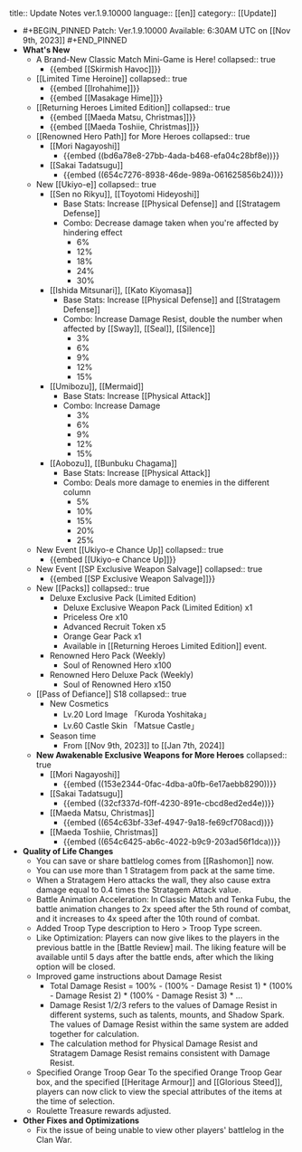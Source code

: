 title:: Update Notes ver.1.9.10000
language:: [[en]]
category:: [[Update]]

- #+BEGIN_PINNED
  Patch: Ver.1.9.10000
  Available: 6:30AM UTC on [[Nov 9th, 2023]] 
  #+END_PINNED
- **What's New**
	- A Brand-New Classic Match Mini-Game is Here!
	  collapsed:: true
		- {{embed [[Skirmish Havoc]]}}
	- [[Limited Time Heroine]]
	  collapsed:: true
		- {{embed [[Irohahime]]}}
		- {{embed [[Masakage Hime]]}}
	- [[Returning Heroes Limited Edition]]
	  collapsed:: true
		- {{embed [[Maeda Matsu, Christmas]]}}
		- {{embed [[Maeda Toshiie, Christmas]]}}
	- [[Renowned Hero Path]] for More Heroes
	  collapsed:: true
		- [[Mori Nagayoshi]]
			- {{embed ((bd6a78e8-27bb-4ada-b468-efa04c28bf8e))}}
		- [[Sakai Tadatsugu]]
			- {{embed ((654c7276-8938-46de-989a-061625856b24))}}
	- New [[Ukiyo-e]]
	  collapsed:: true
		- [[Sen no Rikyu]], [[Toyotomi Hideyoshi]]
			- Base Stats: Increase [[Physical Defense]] and [[Stratagem Defense]]
			- Combo: Decrease damage taken when you're affected by hindering effect
				- 6%
				- 12%
				- 18%
				- 24%
				- 30%
		- [[Ishida Mitsunari]], [[Kato Kiyomasa]]
			- Base Stats: Increase [[Physical Defense]] and [[Stratagem Defense]]
			- Combo: Increase Damage Resist, double the number when affected by [[Sway]], [[Seal]], [[Silence]]
				- 3%
				- 6%
				- 9%
				- 12%
				- 15%
		- [[Umibozu]], [[Mermaid]]
			- Base Stats: Increase [[Physical Attack]]
			- Combo: Increase Damage
				- 3%
				- 6%
				- 9%
				- 12%
				- 15%
		- [[Aobozu]], [[Bunbuku Chagama]]
			- Base Stats: Increase [[Physical Attack]]
			- Combo: Deals more damage to enemies in the different column
				- 5%
				- 10%
				- 15%
				- 20%
				- 25%
	- New Event [[Ukiyo-e Chance Up]]
	  collapsed:: true
		- {{embed [[Ukiyo-e Chance Up]]}}
	- New Event [[SP Exclusive Weapon Salvage]]
	  collapsed:: true
		- {{embed [[SP Exclusive Weapon Salvage]]}}
	- New [[Packs]]
	  collapsed:: true
		- Deluxe Exclusive Pack (Limited Edition)
			- Deluxe Exclusive Weapon Pack (Limited Edition) x1
			- Priceless Ore x10
			- Advanced  Recruit Token x5
			- Orange Gear Pack x1
			- Available in [[Returning Heroes Limited Edition]] event.
		- Renowned Hero Pack (Weekly)
			- Soul of Renowned Hero x100
		- Renowned Hero Deluxe Pack (Weekly)
			- Soul of Renowned Hero x150
	- [[Pass of Defiance]] S18
	  collapsed:: true
		- New Cosmetics
			- Lv.20 Lord Image 「Kuroda Yoshitaka」
			- Lv.60 Castle Skin 「Matsue Castle」
		- Season time
			- From [[Nov 9th, 2023]] to [[Jan 7th, 2024]]
	- **New Awakenable Exclusive Weapons for More Heroes**
	  collapsed:: true
		- [[Mori Nagayoshi]]
			- {{embed ((153e2344-0fac-4dba-a0fb-6e17aebb8290))}}
		- [[Sakai Tadatsugu]]
			- {{embed ((32cf337d-f0ff-4230-891e-cbcd8ed2ed4e))}}
		- [[Maeda Matsu, Christmas]]
			- {{embed ((654c63bf-33ef-4947-9a18-fe69cf708acd))}}
		- [[Maeda Toshiie, Christmas]]
			- {{embed ((654c6425-ab6c-4022-b9c9-203ad56f1dca))}}
- **Quality of Life Changes**
	- You can save or share battlelog comes from [[Rashomon]] now.
	- You can use more than 1 Stratagem from pack at the same time.
	- When a Stratagem Hero attacks the wall, they also cause extra damage equal to 0.4 times the Stratagem Attack value.
	- Battle Animation Acceleration:
	  In Classic Match and Tenka Fubu, the battle animation changes to 2x speed after the 5th round of combat, and it increases to 4x speed after the 10th round of combat.
	- Added Troop Type description to Hero > Troop Type screen.
	- Like Optimization: 
	  Players can now give likes to the players in the previous battle in the [Battle Review] mail. The liking feature will be available until 5 days after the battle ends, after which the liking option will be closed.
	- Improved game instructions about Damage Resist
		- Total Damage Resist = 100% - (100% - Damage Resist 1) * (100% - Damage Resist 2) * (100% - Damage Resist 3) * ...
		- Damage Resist 1/2/3 refers to the values of Damage Resist in different systems, such as talents, mounts, and Shadow Spark. The values of Damage Resist within the same system are added together for calculation.
		- The calculation method for Physical Damage Resist and Stratagem Damage Resist remains consistent with Damage Resist.
	- Specified Orange Troop Gear
	  To the specified Orange Troop Gear box, and the specified [[Heritage Armour]] and [[Glorious Steed]], players can now click to view the special attributes of the items at the time of selection.
	- Roulette Treasure rewards adjusted.
- **Other Fixes and Optimizations**
	- Fix the issue of being unable to view other players' battlelog in the Clan War.